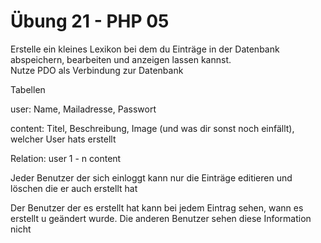 # Übung 21 - PHP 05


Erstelle ein kleines Lexikon bei dem du Einträge in der Datenbank abspeichern, bearbeiten und anzeigen lassen kannst.<br>
Nutze PDO als Verbindung zur Datenbank

Tabellen

user: Name, Mailadresse, Passwort

content: Titel, Beschreibung, Image (und was dir sonst noch einfällt), welcher User hats erstellt

Relation: user 1 - n content

Jeder Benutzer der sich einloggt kann nur die Einträge editieren und löschen die er auch erstellt hat

Der Benutzer der es erstellt hat kann bei jedem Eintrag sehen, wann es erstellt u geändert wurde. Die anderen Benutzer sehen diese Information nicht
